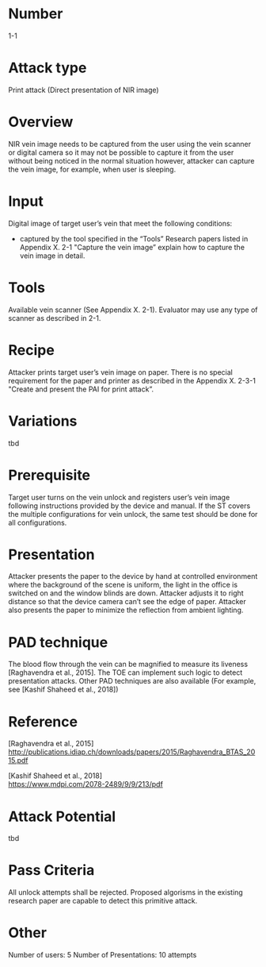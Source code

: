 Number
=======
1-1 

Attack type
===========
Print attack (Direct presentation of NIR image)

Overview
========
NIR vein image needs to be captured from the user using the vein scanner
or digital camera so it may not be possible to capture it from the user 
without being noticed in the normal situation however, attacker can capture 
the vein image, for example, when user is sleeping. 

Input
======
Digital image of target user’s vein that meet the following conditions:
-	captured by the tool specified in the “Tools”
Research papers listed in Appendix X. 2-1 "Capture the vein image” 
explain how to capture the vein image in detail.

Tools
=====
Available vein scanner (See Appendix X. 2-1). Evaluator may use any type 
of scanner as described in 2-1.

Recipe
======
Attacker prints target user’s vein image on paper. There is no special 
requirement for the paper and printer as described in the Appendix X. 2-3-1 
"Create and present the PAI for print attack”. 

Variations
==========
tbd

Prerequisite
============
Target user turns on the vein unlock and registers user’s vein image 
following instructions provided by the device and manual. If the ST covers 
the multiple configurations for vein unlock, the same test should be done 
for all configurations.

Presentation
============
Attacker presents the paper to the device by hand at controlled environment 
where the background of the scene is uniform, the light in the office is 
switched on and the window blinds are down. Attacker adjusts it to right distance 
so that the device camera can’t see the edge of paper. Attacker also presents 
the paper to minimize the reflection from ambient lighting.

PAD technique
=============
The blood flow through the vein can be magnified to measure its liveness 
[Raghavendra et al., 2015]. The TOE can implement such logic to detect presentation 
attacks. Other PAD techniques are also available (For example, see 
[Kashif Shaheed et al., 2018])

Reference
=========
[Raghavendra et al., 2015]  
http://publications.idiap.ch/downloads/papers/2015/Raghavendra_BTAS_2015.pdf

[Kashif Shaheed et al., 2018]  
https://www.mdpi.com/2078-2489/9/9/213/pdf

Attack Potential
================
tbd

Pass Criteria
=============
All unlock attempts shall be rejected. Proposed algorisms in the existing 
research paper are capable to detect this primitive attack.

Other
=====
Number of users: 5
Number of Presentations: 10 attempts
